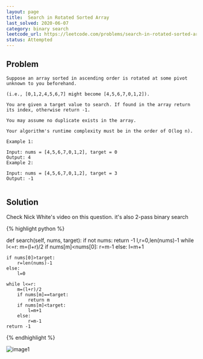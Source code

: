 ```yaml
---
layout: page
title:  Search in Rotated Sorted Array
last_solved: 2020-06-07
category: binary search
leetcode_url: https://leetcode.com/problems/search-in-rotated-sorted-array
status: Attempted
---
```


Problem
-------

```
Suppose an array sorted in ascending order is rotated at some pivot unknown to you beforehand.

(i.e., [0,1,2,4,5,6,7] might become [4,5,6,7,0,1,2]).

You are given a target value to search. If found in the array return its index, otherwise return -1.

You may assume no duplicate exists in the array.

Your algorithm's runtime complexity must be in the order of O(log n).

Example 1:

Input: nums = [4,5,6,7,0,1,2], target = 0
Output: 4
Example 2:

Input: nums = [4,5,6,7,0,1,2], target = 3
Output: -1


```

Solution
----------

Check Nick White's video on this question. it's also 2-pass binary search

{% highlight python %}

def search(self, nums, target):
    if not nums:
        return -1
    l,r=0,len(nums)-1
    while l<=r:
        m=(l+r)/2
        if nums[m]<nums[0]:
            r=m-1
        else:
            l=m+1

    if nums[0]>target:
        r=len(nums)-1
    else:
        l=0
    
    while l<=r:
        m=(l+r)/2
        if nums[m]==target:
            return m
        if nums[m]<target:
            l=m+1
        else:
            r=m-1
    return -1

{% endhighlight %}


![image1]()